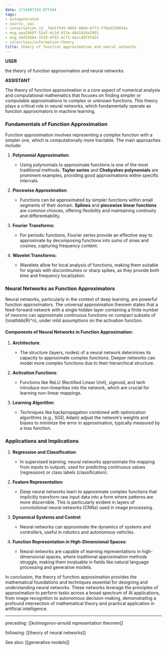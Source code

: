 ```yaml
---
date: 1714507243.077344
tags:
- autogenerated
- source__oai
- conversation_id__f8e5f549-9895-48b0-bff3-f78e0150934a
- msg_aaa24697-52ef-4c2d-917e-d64192da7053
- msg_ebd55bb4-1519-4f91-ac71-4accddf4fd25
- colorclass/information-theory
title: theory of function approximation and neural networks
---
```


**USER**

the theory of function approximation and neural networks


**ASSISTANT**

The theory of function approximation is a core aspect of numerical analysis and computational mathematics that focuses on finding simpler or computable approximations to complex or unknown functions. This theory plays a critical role in neural networks, which fundamentally operate as function approximators in machine learning.

### Fundamentals of Function Approximation

Function approximation involves representing a complex function with a simpler one, which is computationally more tractable. The main approaches include:

1. **Polynomial Approximation**:
   - Using polynomials to approximate functions is one of the most traditional methods. **Taylor series** and **Chebyshev polynomials** are prominent examples, providing good approximations within specific intervals.

2. **Piecewise Approximation**:
   - Functions can be approximated by simpler functions within small segments of their domain. **Splines** and **piecewise linear functions** are common choices, offering flexibility and maintaining continuity and differentiability.

3. **Fourier Transforms**:
   - For periodic functions, Fourier series provide an effective way to approximate by decomposing functions into sums of sines and cosines, capturing frequency content.

4. **Wavelet Transforms**:
   - Wavelets allow for local analysis of functions, making them suitable for signals with discontinuities or sharp spikes, as they provide both time and frequency localization.

### Neural Networks as Function Approximators

Neural networks, particularly in the context of deep learning, are powerful function approximators. The universal approximation theorem states that a feed-forward network with a single hidden layer containing a finite number of neurons can approximate continuous functions on compact subsets of \(\mathbb{R}^n\), under mild assumptions on the activation function.

#### Components of Neural Networks in Function Approximation:

1. **Architecture**:
   - The structure (layers, nodes) of a neural network determines its capacity to approximate complex functions. Deeper networks can model more complex functions due to their hierarchical structure.

2. **Activation Functions**:
   - Functions like ReLU (Rectified Linear Unit), sigmoid, and tanh introduce non-linearities into the network, which are crucial for learning non-linear mappings.

3. **Learning Algorithm**:
   - Techniques like backpropagation combined with optimization algorithms (e.g., SGD, Adam) adjust the network’s weights and biases to minimize the error in approximation, typically measured by a loss function.

### Applications and Implications

1. **Regression and Classification**:
   - In supervised learning, neural networks approximate the mapping from inputs to outputs, used for predicting continuous values (regression) or class labels (classification).

2. **Feature Representation**:
   - Deep neural networks learn to approximate complex functions that implicitly transform raw input data into a form where patterns are more discernible. This is particularly evident in layers of convolutional neural networks (CNNs) used in image processing.

3. **Dynamical Systems and Control**:
   - Neural networks can approximate the dynamics of systems and controllers, useful in robotics and autonomous vehicles.

4. **Function Representation in High-Dimensional Spaces**:
   - Neural networks are capable of learning representations in high-dimensional spaces, where traditional approximation methods struggle, making them invaluable in fields like natural language processing and generative models.

In conclusion, the theory of function approximation provides the mathematical foundations and techniques essential for designing and understanding neural networks. These networks leverage the principles of approximation to perform tasks across a broad spectrum of AI applications, from image recognition to autonomous decision-making, demonstrating a profound intersection of mathematical theory and practical application in artificial intelligence.


---

preceding: [[kolmogorov-arnold representation theorem]]  


following: [[theory of neural networks]]

See also: [[generative models]]